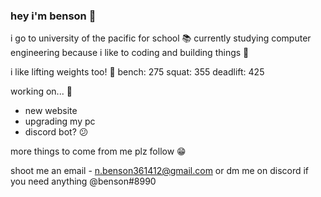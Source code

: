 ### hey i'm benson 👋

i go to university of the pacific for school 📚
currently studying computer engineering because i like to coding and building things 🔧

i like lifting weights too! 🔱
bench: 275
squat: 355
deadlift: 425

working on... 💭
- new website
- upgrading my pc
- discord bot? 😕

more things to come from me plz follow 😁

shoot me an email - n.benson361412@gmail.com or dm me on discord if you need anything @benson#8990
<!--
**b2nson/b2nson** is a ✨ _special_ ✨ repository because its `README.md` (this file) appears on your GitHub profile.

Here are some ideas to get you started:

- 🔭 I’m currently working on ...
- 🌱 I’m currently learning ...
- 👯 I’m looking to collaborate on ...
- 🤔 I’m looking for help with ...
- 💬 Ask me about ...
- 📫 How to reach me: ...
- 😄 Pronouns: ...
- ⚡ Fun fact: ...
-->
